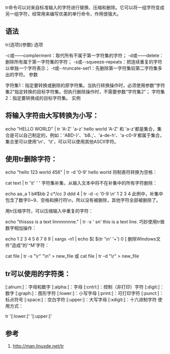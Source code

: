 
tr命令可以对来自标准输入的字符进行替换、压缩和删除。它可以将一组字符变成另一组字符，经常用来编写优美的单行命令，作用很强大。

## 语法

tr(选项)(参数)
选项

-c或——complerment：取代所有不属于第一字符集的字符；
-d或——delete：删除所有属于第一字符集的字符；
-s或--squeeze-repeats：把连续重复的字符以单独一个字符表示；
-t或--truncate-set1：先删除第一字符集较第二字符集多出的字符。
参数

字符集1：指定要转换或删除的原字符集。当执行转换操作时，必须使用参数“字符集2”指定转换的目标字符集。但执行删除操作时，不需要参数“字符集2”；
字符集2：指定要转换成的目标字符集。
实例

## 将输入字符由大写转换为小写：

echo "HELLO WORLD" | tr 'A-Z' 'a-z'
hello world
'A-Z' 和 'a-z'都是集合，集合是可以自己制定的，例如：'ABD-}'、'bB.,'、'a-de-h'、'a-c0-9'都属于集合，集合里可以使用'\n'、'\t'，可以可以使用其他ASCII字符。

## 使用tr删除字符：

echo "hello 123 world 456" | tr -d '0-9'
hello  world 
将制表符转换为空格：

cat text | tr '\t' ' '
字符集补集，从输入文本中将不在补集中的所有字符删除：

echo aa.,a 1 b#$bb 2 c*/cc 3 ddd 4 | tr -d -c '0-9 \n'
 1  2  3  4
此例中，补集中包含了数字0~9、空格和换行符\n，所以没有被删除，其他字符全部被删除了。

用tr压缩字符，可以压缩输入中重复的字符：

echo "thissss is      a text linnnnnnne." | tr -s ' sn'
this is a text line.
巧妙使用tr做数字相加操作：

echo 1 2 3 4 5 6 7 8 9 | xargs -n1 | echo $[ $(tr '\n' '+') 0 ]
删除Windows文件“造成”的'^M'字符：

cat file | tr -s "\r" "\n" > new_file
或
cat file | tr -d "\r" > new_file

## tr可以使用的字符类：

[:alnum:]：字母和数字
[:alpha:]：字母
[:cntrl:]：控制（非打印）字符
[:digit:]：数字
[:graph:]：图形字符
[:lower:]：小写字母
[:print:]：可打印字符
[:punct:]：标点符号
[:space:]：空白字符
[:upper:]：大写字母
[:xdigit:]：十六进制字符
使用方式：

tr '[:lower:]' '[:upper:]'

## 参考

1. http://man.linuxde.net/tr